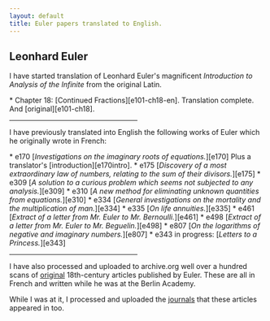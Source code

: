 ```yaml
---
layout: default
title: Euler papers translated to English.
---
```

## Leonhard Euler

I have started translation of Leonhard Euler's magnificent
<em>Introduction to Analysis of the Infinite</em> from the original
Latin.

<div class="eulerdocs"></div>
* Chapter 18: [Continued Fractions][e101-ch18-en]. Translation complete.  And [original][e101-ch18].

<hr style="width: 50%" />

I have previously translated into English the following works of Euler
which he originally wrote in French:

<div class="eulerdocs"></div>
* e170 [<cite>Investigations on the imaginary roots of equations.</cite>][e170] Plus a translator's [introduction][e170intro].
* e175 [<cite>Discovery of a most extraordinary law of numbers, relating to the sum of their divisors.</cite>][e175]
* e309 [<cite>A solution to a curious problem which seems not subjected to any analysis.</cite>][e309]
* e310 [<cite>A new method for eliminating unknown quantities from equations.</cite>][e310]
* e334 [<cite>General investigations on the mortality and the multiplication of man.</cite>][e334]
* e335 [<cite>On life annuities.</cite>][e335]
* e461 [<cite>Extract of a letter from Mr. Euler to Mr. Bernoulli.</cite>][e461]
* e498 [<cite>Extract of a letter from Mr. Euler to Mr. Beguelin.</cite>][e498]
* e807 [<cite>On the logarithms of negative and imaginary numbers.</cite>][e807]
* e343 in progress: [<cite>Letters to a Princess.</cite>][e343]

<hr style="width: 50%" />

I have also processed and uploaded to archive.org well over a hundred scans
of [original][euler-orig] 18th-century articles published by Euler.  These are
all in French and written while he was at the Berlin Academy.

While I was at it, I processed and uploaded the [journals][berlin] that these articles appeared in too.

[e170]: translations/e170-en.pdf
[e170intro]: translations/e170intro.pdf
[e175]: translations/e175.pdf
[e309]: translations/e309-en.pdf
[e310]: translations/e310.pdf
[e334]: translations/e334-en.pdf
[e335]: translations/e335.pdf
[e461]: translations/e461-en.pdf
[e498]: translations/e498-en.pdf
[e807]: translations/e807.pdf
[e343]: translations/e343-en.pdf
[euler-orig]: /eulerindex
[berlin]: https://archive.org/search?query=creator%3A%22L%27Acad%C3%A9mie+Royale+des+Sciences+et+des+Belles+Lettres+de+Berlin%22
[e101-ch18-en]: translations/e101-ch18-en.pdf
[e101-ch02-en]: translations/e101-ch02-en.pdf
[e101-ch18]: original/e101-ch18.pdf
[e101-ch02]: original/e101-ch02.pdf
